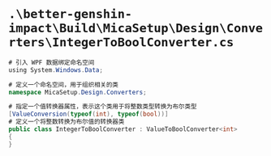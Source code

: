 # `.\better-genshin-impact\Build\MicaSetup\Design\Converters\IntegerToBoolConverter.cs`

```cs
# 引入 WPF 数据绑定命名空间
﻿using System.Windows.Data;

# 定义一个命名空间，用于组织相关的类
namespace MicaSetup.Design.Converters;

# 指定一个值转换器属性，表示这个类用于将整数类型转换为布尔类型
[ValueConversion(typeof(int), typeof(bool))]
# 定义一个将整数转换为布尔值的转换器类
public class IntegerToBoolConverter : ValueToBoolConverter<int>
{
}
```